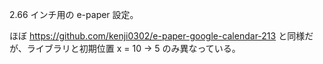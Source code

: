2.66 インチ用の e-paper 設定。

ほぼ https://github.com/kenji0302/e-paper-google-calendar-213 と同様だが、ライブラリと初期位置 x = 10 -> 5 のみ異なっている。